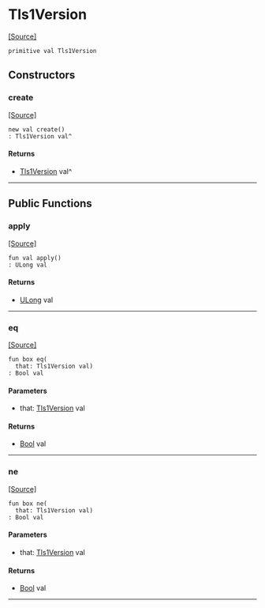 # Tls1Version
<span class="source-link">[[Source]](src/net_ssl/ssl_versions.md#L4)</span>
```pony
primitive val Tls1Version
```

## Constructors

### create
<span class="source-link">[[Source]](src/net_ssl/ssl_versions.md#L4)</span>


```pony
new val create()
: Tls1Version val^
```

#### Returns

* [Tls1Version](net_ssl-Tls1Version.md) val^

---

## Public Functions

### apply
<span class="source-link">[[Source]](src/net_ssl/ssl_versions.md#L4)</span>


```pony
fun val apply()
: ULong val
```

#### Returns

* [ULong](builtin-ULong.md) val

---

### eq
<span class="source-link">[[Source]](src/net_ssl/ssl_versions.md#L4)</span>


```pony
fun box eq(
  that: Tls1Version val)
: Bool val
```
#### Parameters

*   that: [Tls1Version](net_ssl-Tls1Version.md) val

#### Returns

* [Bool](builtin-Bool.md) val

---

### ne
<span class="source-link">[[Source]](src/net_ssl/ssl_versions.md#L4)</span>


```pony
fun box ne(
  that: Tls1Version val)
: Bool val
```
#### Parameters

*   that: [Tls1Version](net_ssl-Tls1Version.md) val

#### Returns

* [Bool](builtin-Bool.md) val

---

